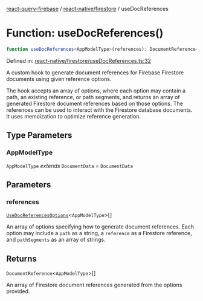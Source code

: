 [react-query-firebase](../../../modules.md) / [react-native/firestore](../index.md) / useDocReferences

# Function: useDocReferences()

```ts
function useDocReferences<AppModelType>(references): DocumentReference<AppModelType>[]
```

Defined in: [react-native/firestore/useDocReferences.ts:32](https://github.com/vpishuk/react-query-firebase/blob/43c0734068a570cd646254bb366ccd8007f7dfed/react-native/firestore/useDocReferences.ts#L32)

A custom hook to generate document references for Firebase Firestore documents using given
reference options.

The hook accepts an array of options, where each option may contain a path,
an existing reference, or path segments, and returns an array of generated
Firestore document references based on those options. The references can be used
to interact with the Firestore database documents. It uses memoization to optimize
reference generation.

## Type Parameters

### AppModelType

`AppModelType` *extends* `DocumentData` = `DocumentData`

## Parameters

### references

[`UseDocReferencesOptions`](../type-aliases/UseDocReferencesOptions.md)\<`AppModelType`\>[]

An array of options
specifying how to generate document references. Each option may include a `path`
as a string, a `reference` as a Firestore reference, and `pathSegments` as an array of strings.

## Returns

`DocumentReference`\<`AppModelType`\>[]

An array of Firestore document references
generated from the options provided.
